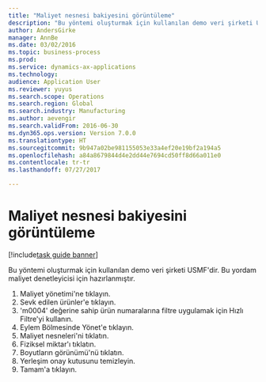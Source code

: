 ```yaml
--- 
title: "Maliyet nesnesi bakiyesini görüntüleme"
description: "Bu yöntemi oluşturmak için kullanılan demo veri şirketi USMF'dir."
author: AndersGirke
manager: AnnBe
ms.date: 03/02/2016
ms.topic: business-process
ms.prod: 
ms.service: dynamics-ax-applications
ms.technology: 
audience: Application User
ms.reviewer: yuyus
ms.search.scope: Operations
ms.search.region: Global
ms.search.industry: Manufacturing
ms.author: aevengir
ms.search.validFrom: 2016-06-30
ms.dyn365.ops.version: Version 7.0.0
ms.translationtype: HT
ms.sourcegitcommit: 9b947a02be981155053e33a4ef20e19bf2a194a5
ms.openlocfilehash: a84a8679844d4e2dd44e7694cd50ff8d66a011e0
ms.contentlocale: tr-tr
ms.lasthandoff: 07/27/2017

---
```

# <a name="view-cost-object-balance"></a>Maliyet nesnesi bakiyesini görüntüleme

[!include[task guide banner](../../includes/task-guide-banner.md)]

Bu yöntemi oluşturmak için kullanılan demo veri şirketi USMF'dir. Bu yordam maliyet denetleyicisi için hazırlanmıştır.

1. Maliyet yönetimi'ne tıklayın.
2. Sevk edilen ürünler'e tıklayın.
3. 'm0004' değerine sahip ürün numaralarına filtre uygulamak için Hızlı Filtre'yi kullanın.
4. Eylem Bölmesinde Yönet'e tıklayın.
5. Maliyet nesneleri'ni tıklatın.
6. Fiziksel miktar'ı tıklatın.
7. Boyutların görünümü'nü tıklatın.
8. Yerleşim onay kutusunu temizleyin.
9. Tamam'a tıklayın.


